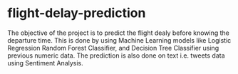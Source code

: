 # flight-delay-prediction
The objective of the project is to predict the flight dealy before knowing the departure time. This is done by using Machine Learning models like Logistic Regression Random Forest Classifier, and Decision Tree Classifier using previous numeric data. The prediction is also done on text i.e. tweets data using Sentiment Analysis.
